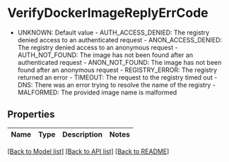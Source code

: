 # VerifyDockerImageReplyErrCode

- UNKNOWN: Default value  - AUTH_ACCESS_DENIED: The registry denied access to an authenticated request  - ANON_ACCESS_DENIED: The registry denied access to an anonymous request  - AUTH_NOT_FOUND: The image has not been found after an authenticated request  - ANON_NOT_FOUND: The image has not been found after an anonymous request  - REGISTRY_ERROR: The registry returned an error  - TIMEOUT: The request to the registry timed out  - DNS: There was an error trying to resolve the name of the registry  - MALFORMED: The provided image name is malformed

## Properties
Name | Type | Description | Notes
------------ | ------------- | ------------- | -------------

[[Back to Model list]](../README.md#documentation-for-models) [[Back to API list]](../README.md#documentation-for-api-endpoints) [[Back to README]](../README.md)


